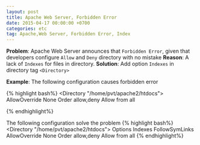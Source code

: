 ```yaml
---
layout: post
title: Apache Web Server, Forbidden Error
date: 2015-04-17 00:00:00 +0700
categories: etc
tag: Apache,Web Server, Forbidden Error, Index
---
```

**Problem**: Apache Web Server announces that `Forbidden Error`, given that developers configure `Allow` and `Deny` directory with no mistake
**Reason**: A lack of `Indexes` for files in directory.
**Solution**: Add option `Indexes` in directory tag `<Directory>`

**Example**: The following configuration causes forbidden error

{% highlight bash%}
<Directory "/home/pvt/apache2/htdocs">
    AllowOverride None
    Order allow,deny
    Allow from all
</Directory>

{% endhighlight%}

The following configuration solve the problem
{% highlight bash%}
<Directory "/home/pvt/apache2/htdocs">
    Options Indexes FollowSymLinks
    AllowOverride None
    Order allow,deny
    Allow from all
</Directory>
{% endhighlight%}
